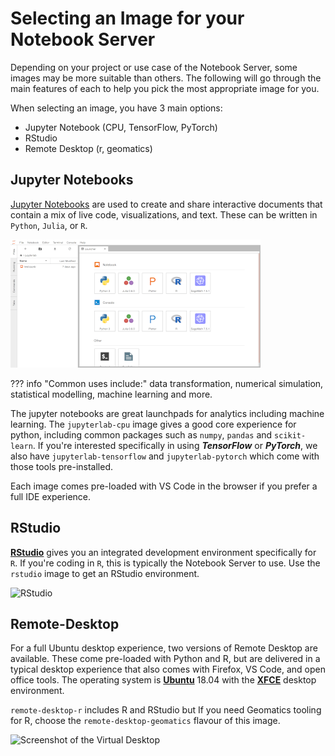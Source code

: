 # Selecting an Image for your Notebook Server

Depending on your project or use case of the Notebook Server, some images may be
more suitable than others. The following will go through the main features of
each to help you pick the most appropriate image for you.

When selecting an image, you have 3 main options:

- Jupyter Notebook (CPU, TensorFlow, PyTorch)
- RStudio
- Remote Desktop (r, geomatics)

## Jupyter Notebooks

[Jupyter Notebooks](https://jupyter.org/) are used to create and share
interactive documents that contain a mix of live code, visualizations, and text.
These can be written in `Python`, `Julia`, or `R`.

![Jupyter Notebooks](../images/jupyter_in_action.png)

<!-- prettier-ignore -->
??? info "Common uses include:" 
    data transformation, numerical simulation, statistical
    modelling, machine learning and more.

The jupyter notebooks are great launchpads for analytics including machine
learning. The `jupyterlab-cpu` image gives a good core experience for python,
including common packages such as `numpy`, `pandas` and `scikit-learn`. If
you're interested specifically in using **_TensorFlow_** or **_PyTorch_**, we
also have `jupyterlab-tensorflow` and `jupyterlab-pytorch` which come with those
tools pre-installed.

Each image comes pre-loaded with VS Code in the browser if you prefer a full IDE
experience.

## RStudio

**[RStudio](RStudio/)** gives you an integrated development environment
specifically for `R`. If you're coding in `R`, this is typically the Notebook
Server to use. Use the `rstudio` image to get an RStudio environment.

![RStudio](../images/rstudio_visual.png)

## Remote-Desktop

For a full Ubuntu desktop experience, two versions of Remote Desktop are
available. These come pre-loaded with Python and R, but are delivered in a
typical desktop experience that also comes with Firefox, VS Code, and open
office tools. The operating system is **[Ubuntu](https://ubuntu.com/about)**
18.04 with the **[XFCE](https://www.xfce.org/about)** desktop environment.

`remote-desktop-r` includes R and RStudio but If you need Geomatics tooling for
R, choose the `remote-desktop-geomatics` flavour of this image.

![Screenshot of the Virtual Desktop](../images/rd_desktop.png)

